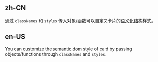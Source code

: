 ## zh-CN

通过 `classNames` 和 `styles` 传入对象/函数可以自定义卡片的[语义化结构](#semantic-dom)样式。

## en-US

You can customize the [semantic dom](#semantic-dom) style of card by passing objects/functions through `classNames` and `styles`.
